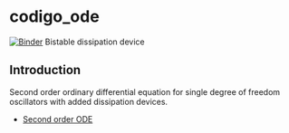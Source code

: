 # codigo_ode

[![Binder](https://mybinder.org/badge_logo.svg)](https://mybinder.org/v2/gh/jgomezc1/codigo_ode/master)
Bistable dissipation device

## Introduction

Second order ordinary differential equation for single degree of freedom oscillators with added dissipation devices.

* [Second order ODE](https://nbviewer.jupyter.org/github/jgomezc1/codigo_ode/blob/master/ODEs.ipynb)
